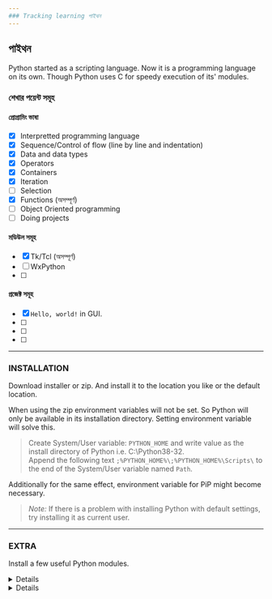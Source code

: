```yaml
---
### Tracking learning পাইথন
---
```


## পাইথন

Python started as a scripting language. Now it is a programming language on its own. Though Python uses C for speedy execution of its' modules.

### শেখার পয়েন্ট সমূহ

#### প্রোগ্রামিং ভাষা
- [x] Interpretted programming language
- [x] Sequence/Control of flow (line by line and indentation)
- [x] Data and data types
- [x] Operators
- [x] Containers
- [x] Iteration
- [ ] Selection
- [x] Functions (অসম্পূর্ণ)
- [ ] Object Oriented programming
- [ ] Doing projects

#### মডিউল সমূহ
- [x] Tk/Tcl (অসম্পূর্ণ)
- [ ] WxPython
- [ ] 
#### প্রজেক্ট সমূহ
- [x] `Hello, world!` in GUI.
- [ ]
- [ ]
- [ ]

***

### INSTALLATION
Download installer or zip. And install it to the location you like or the default location.

When using the zip environment variables will not be set. So Python will only be available in its installation directory. Setting environment variable will solve this.

> Create System/User variable: `PYTHON_HOME` and write value as the install directory of Python i.e. C:\Python38-32.<br>
Append the following text `;%PYTHON_HOME%\;%PYTHON_HOME%\Scripts\` to the end of the System/User variable named `Path`.

Additionally for the same effect, environment variable for PiP might become necessary.

> *Note:* If there is a problem with installing Python with default settings, try installing it as current user.

***

### EXTRA
Install a few useful Python modules.

<details>
  <summery>পিপ আপগ্রেড</summery>

  #### Upgrade PiP
  python -m pip install --upgrade pip
</details>

<details>
  <summery>সেটাপটুল্‌স ইনস্টল ও আপগ্রেড</summery>

  #### Install Setuptools
  pip -m install setuptools

  #### Upgrade Setuptools
  pip -m install setuptools --upgrade setuptools
</details>

